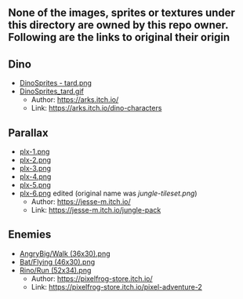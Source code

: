 ## None of the images, sprites or textures under this directory are owned by this repo owner. Following are the links to original their origin

## Dino

- [DinoSprites - tard.png](DinoSprites%20-%20tard.png)
- [DinoSprites_tard.gif](DinoSprites_tard.gif)
  - Author: <https://arks.itch.io/>
  - Link: <https://arks.itch.io/dino-characters>

## Parallax

- [plx-1.png](parallax/plx-1.png)
- [plx-2.png](parallax/plx-2.png)
- [plx-3.png](parallax/plx-3.png)
- [plx-4.png](parallax/plx-4.png)
- [plx-5.png](parallax/plx-5.png)
- [plx-6.png](parallax/plx-6.png) edited (original name was _jungle-tileset.png_)
  - Author: <https://jesse-m.itch.io/>
  - Link: <https://jesse-m.itch.io/jungle-pack>

## Enemies

- [AngryBig/Walk (36x30).png](<AngryPig/Walk%20(36x30).png>)
- [Bat/Flying (46x30).png](<Bat/Flying%20(46x30).png>)
- [Rino/Run (52x34).png](<Rino/Run%20(52x34).png>)
  - Author: <https://pixelfrog-store.itch.io/>
  - Link: <https://pixelfrog-store.itch.io/pixel-adventure-2>
